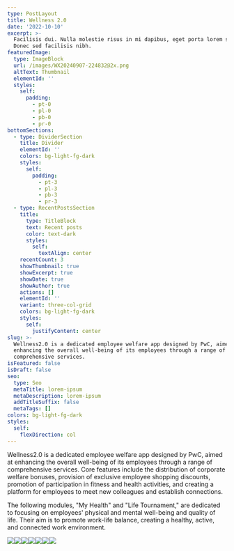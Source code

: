 ```yaml
---
type: PostLayout
title: Wellness 2.0
date: '2022-10-10'
excerpt: >-
  Facilisis dui. Nulla molestie risus in mi dapibus, eget porta lorem semper.
  Donec sed facilisis nibh.
featuredImage:
  type: ImageBlock
  url: /images/WX20240907-224832@2x.png
  altText: Thumbnail
  elementId: ''
  styles:
    self:
      padding:
        - pt-0
        - pl-0
        - pb-0
        - pr-0
bottomSections:
  - type: DividerSection
    title: Divider
    elementId: ''
    colors: bg-light-fg-dark
    styles:
      self:
        padding:
          - pt-3
          - pl-3
          - pb-3
          - pr-3
  - type: RecentPostsSection
    title:
      type: TitleBlock
      text: Recent posts
      color: text-dark
      styles:
        self:
          textAlign: center
    recentCount: 3
    showThumbnail: true
    showExcerpt: true
    showDate: true
    showAuthor: true
    actions: []
    elementId: ''
    variant: three-col-grid
    colors: bg-light-fg-dark
    styles:
      self:
        justifyContent: center
slug: >-
  Wellness2.0 is a dedicated employee welfare app designed by PwC, aimed at
  enhancing the overall well-being of its employees through a range of
  comprehensive services.
isFeatured: false
isDraft: false
seo:
  type: Seo
  metaTitle: lorem-ipsum
  metaDescription: lorem-ipsum
  addTitleSuffix: false
  metaTags: []
colors: bg-light-fg-dark
styles:
  self:
    flexDirection: col
---
```

Wellness2.0 is a dedicated employee welfare app designed by PwC, aimed at enhancing the overall well-being of its employees through a range
of comprehensive services. Core features include the distribution of corporate welfare bonuses, provision of exclusive employee shopping
discounts, promotion of participation in fitness and health activities, and creating a platform for employees to meet new colleagues and
establish connections.


The following modules, "My Health" and "Life Tournament," are dedicated to focusing on employees' physical and mental well-being and quality of life. Their aim is to promote work-life balance, creating a healthy, active, and connected work environment.


![](/images/0.png)![](/images/1.png)![](/images/2.png)![](/images/4.png)![](/images/6.png)![](/images/8.png)![](/images/10.png)
